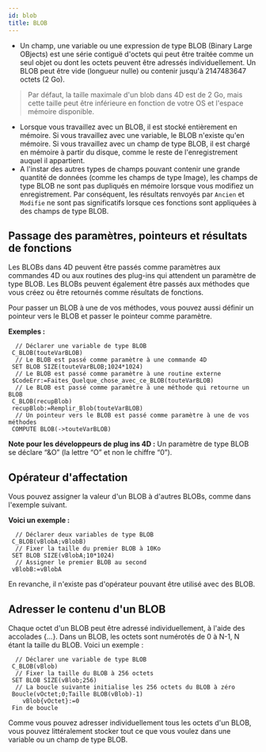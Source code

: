 ```yaml
---
id: blob
title: BLOB
---
```


- Un champ, une variable ou une expression de type BLOB (Binary Large OBjects) est une série contiguë d'octets qui peut être traitée comme un seul objet ou dont les octets peuvent être adressés individuellement. Un BLOB peut être vide (longueur nulle) ou contenir jusqu'à 2147483647 octets (2 Go).

> Par défaut, la taille maximale d'un blob dans 4D est de 2 Go, mais cette taille peut être inférieure en fonction de votre OS et l'espace mémoire disponible.

- Lorsque vous travaillez avec un BLOB, il est stocké entièrement en mémoire. Si vous travaillez avec une variable, le BLOB n'existe qu'en mémoire. Si vous travaillez avec un champ de type BLOB, il est chargé en mémoire à partir du disque, comme le reste de l'enregistrement auquel il appartient.
- A l'instar des autres types de champs pouvant contenir une grande quantité de données (comme les champs de type Image), les champs de type BLOB ne sont pas dupliqués en mémoire lorsque vous modifiez un enregistrement. Par conséquent, les résultats renvoyés par `Ancien` et `Modifie` ne sont pas significatifs lorsque ces fonctions sont appliquées à des champs de type BLOB.

## Passage des paramètres, pointeurs et résultats de fonctions

Les BLOBs dans 4D peuvent être passés comme paramètres aux commandes 4D ou aux routines des plug-ins qui attendent un paramètre de type BLOB. Les BLOBs peuvent également être passés aux méthodes que vous créez ou être retournés comme résultats de fonctions.

Pour passer un BLOB à une de vos méthodes, vous pouvez aussi définir un pointeur vers le BLOB et passer le pointeur comme paramètre.

**Exemples :**
```4d
  // Déclarer une variable de type BLOB
 C_BLOB(touteVarBLOB)
  // Le BLOB est passé comme paramètre à une commande 4D
 SET BLOB SIZE(touteVarBLOB;1024*1024)
  // Le BLOB est passé comme paramètre à une routine externe
 $CodeErr:=Faites_Quelque_chose_avec_ce_BLOB(touteVarBLOB)
  // Le BLOB est passé comme paramètre à une méthode qui retourne un BLOB
 C_BLOB(recupBlob)
 recupBlob:=Remplir_Blob(touteVarBLOB)
  // Un pointeur vers le BLOB est passé comme paramètre à une de vos méthodes
 COMPUTE BLOB(->touteVarBLOB)
```
**Note pour les développeurs de plug ins 4D :** Un paramètre de type BLOB se déclare “&O” (la lettre “O” et non le chiffre “0”).

## Opérateur d'affectation

Vous pouvez assigner la valeur d'un BLOB à d'autres BLOBs, comme dans l'exemple suivant.

**Voici un exemple :**
```4d
  // Déclarer deux variables de type BLOB
 C_BLOB(vBlobA;vBlobB)
  // Fixer la taille du premier BLOB à 10Ko
 SET BLOB SIZE(vBlobA;10*1024)
  // Assigner le premier BLOB au second
 vBlobB:=vBlobA
```

En revanche, il n'existe pas d'opérateur pouvant être utilisé avec des BLOB.

## Adresser le contenu d'un BLOB

Chaque octet d'un BLOB peut être adressé individuellement, à l'aide des accolades {...}. Dans un BLOB, les octets sont numérotés de 0 à N-1, N étant la taille du BLOB. Voici un exemple :
```4d
  // Déclarer une variable de type BLOB
 C_BLOB(vBlob)
  // Fixer la taille du BLOB à 256 octets
 SET BLOB SIZE(vBlob;256)
  // La boucle suivante initialise les 256 octets du BLOB à zéro
 Boucle(vOctet;0;Taille BLOB(vBlob)-1)
    vBlob{vOctet}:=0
 Fin de boucle
```
Comme vous pouvez adresser individuellement tous les octets d'un BLOB, vous pouvez littéralement stocker tout ce que vous voulez dans une variable ou un champ de type BLOB.
